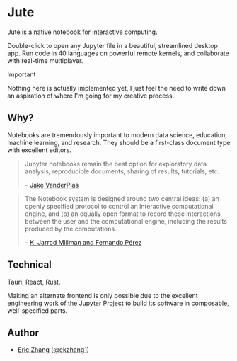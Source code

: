 # Jute

Jute is a native notebook for interactive computing.

Double-click to open any Jupyter file in a beautiful, streamlined desktop app. Run code in 40 languages on powerful remote kernels, and collaborate with real-time multiplayer.

> [!IMPORTANT]
> Nothing here is actually implemented yet, I just feel the need to write down an aspiration of where I'm going for my creative process.

## Why?

Notebooks are tremendously important to modern data science, education, machine learning, and research. They should be a first-class document type with excellent editors.

> Jupyter notebooks remain the best option for exploratory data analysis, reproducible documents, sharing of results, tutorials, etc.
>
> – [Jake VanderPlas](https://twitter.com/jakevdp/status/1046757277133230080)

> The Notebook system is designed around two central ideas: (a) an openly specified protocol to control an interactive computational engine, and (b) an equally open format to record these interactions between the user and the computational engine, including the results produced by the computations.
>
> – [K. Jarrod Millman and Fernando Pérez](https://osf.io/h9gsd)

## Technical

Tauri, React, Rust.

Making an alternate frontend is only possible due to the excellent engineering work of the Jupyter Project to build its software in composable, well-specified parts.

## Author

- [Eric Zhang](https://www.ekzhang.com/) ([@ekzhang1](https://twitter.com/ekzhang1))
